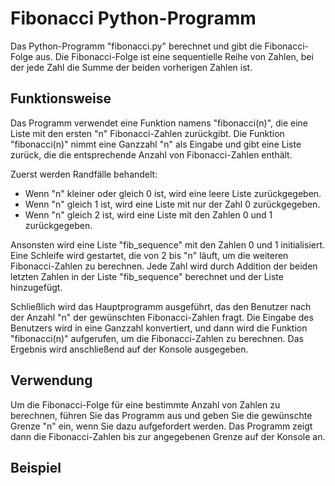 # Fibonacci Python-Programm

Das Python-Programm "fibonacci.py" berechnet und gibt die Fibonacci-Folge aus. Die Fibonacci-Folge ist eine sequentielle Reihe von Zahlen, bei der jede Zahl die Summe der beiden vorherigen Zahlen ist.

## Funktionsweise

Das Programm verwendet eine Funktion namens "fibonacci(n)", die eine Liste mit den ersten "n" Fibonacci-Zahlen zurückgibt. Die Funktion "fibonacci(n)" nimmt eine Ganzzahl "n" als Eingabe und gibt eine Liste zurück, die die entsprechende Anzahl von Fibonacci-Zahlen enthält.

Zuerst werden Randfälle behandelt: 
- Wenn "n" kleiner oder gleich 0 ist, wird eine leere Liste zurückgegeben. 
- Wenn "n" gleich 1 ist, wird eine Liste mit nur der Zahl 0 zurückgegeben. 
- Wenn "n" gleich 2 ist, wird eine Liste mit den Zahlen 0 und 1 zurückgegeben.

Ansonsten wird eine Liste "fib_sequence" mit den Zahlen 0 und 1 initialisiert. Eine Schleife wird gestartet, die von 2 bis "n" läuft, um die weiteren Fibonacci-Zahlen zu berechnen. Jede Zahl wird durch Addition der beiden letzten Zahlen in der Liste "fib_sequence" berechnet und der Liste hinzugefügt.

Schließlich wird das Hauptprogramm ausgeführt, das den Benutzer nach der Anzahl "n" der gewünschten Fibonacci-Zahlen fragt. Die Eingabe des Benutzers wird in eine Ganzzahl konvertiert, und dann wird die Funktion "fibonacci(n)" aufgerufen, um die Fibonacci-Zahlen zu berechnen. Das Ergebnis wird anschließend auf der Konsole ausgegeben.

## Verwendung

Um die Fibonacci-Folge für eine bestimmte Anzahl von Zahlen zu berechnen, führen Sie das Programm aus und geben Sie die gewünschte Grenze "n" ein, wenn Sie dazu aufgefordert werden. Das Programm zeigt dann die Fibonacci-Zahlen bis zur angegebenen Grenze auf der Konsole an.

## Beispiel



